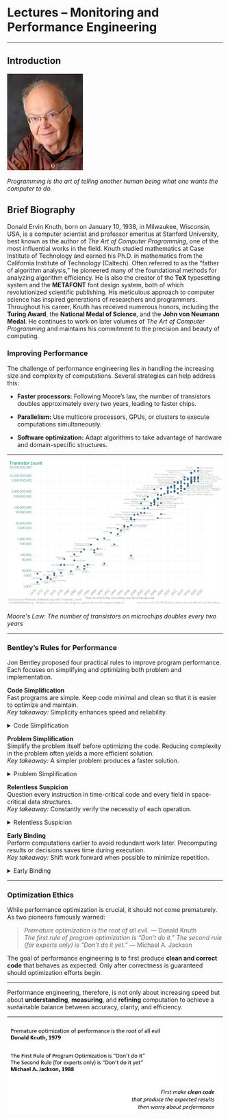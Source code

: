 # Lectures – Monitoring and Performance Engineering

---

## Introduction

![Donald Knuth](DonaldKnuth.png "Donald Knuth")

*Programming is the art of telling another human being what one wants the computer to do.*

## Brief Biography

Donald Ervin Knuth, born on January 10, 1938, in Milwaukee, Wisconsin, USA, is a computer scientist and professor emeritus at Stanford University, best known as the author of *The Art of Computer Programming*, one of the most influential works in the field. Knuth studied mathematics at Case Institute of Technology and earned his Ph.D. in mathematics from the California Institute of Technology (Caltech). Often referred to as the “father of algorithm analysis,” he pioneered many of the foundational methods for analyzing algorithm efficiency. He is also the creator of the **TeX** typesetting system and the **METAFONT** font design system, both of which revolutionized scientific publishing. His meticulous approach to computer science has inspired generations of researchers and programmers. Throughout his career, Knuth has received numerous honors, including the **Turing Award**, the **National Medal of Science**, and the **John von Neumann Medal**. He continues to work on later volumes of *The Art of Computer Programming* and maintains his commitment to the precision and beauty of computing.

### Improving Performance

The challenge of performance engineering lies in handling the increasing size and complexity of computations. Several strategies can help address this:

- **Faster processors:** Following Moore’s law, the number of transistors doubles approximately every two years, leading to faster chips. 

- **Parallelism:** Use multicore processors, GPUs, or clusters to execute computations simultaneously. 

- **Software optimization:** Adapt algorithms to take advantage of hardware and domain-specific structures. 


---

![Transistors Count](transistorcount.png "Transistors Count")

*Moore's Law: The number of transistors on microchips doubles every two years*

---

### Bentley’s Rules for Performance

Jon Bentley proposed four practical rules to improve program performance. Each focuses on simplifying and optimizing both problem and implementation.

**Code Simplification**  
Fast programs are simple. Keep code minimal and clean so that it is easier to optimize and maintain.  
*Key takeaway:* Simplicity enhances speed and reliability.

<details>
<summary> Code Simplification</summary>
<p>Imagine cooking a recipe with twenty unnecessary steps —every time you switch utensils or ingredients, you lose time and coordination.</p>
<p>If you simplify the recipe to the essential steps, you finish faster and make fewer mistakes.</p>
<p><i>Cooking well and quickly means keeping only what’s truly needed.</i></p>
</details>

**Problem Simplification**  
Simplify the problem itself before optimizing the code. Reducing complexity in the problem often yields a more efficient solution.  
*Key takeaway:* A simpler problem produces a faster solution.

<details>
<summary> Problem Simplification</summary>
<p>Suppose you need to organize a library. Instead of sorting all the books in the world by author and date, you decide to organize only the books you actually own.</p>
<p>By redefining the problem, you can move faster and get better results.</p>
<p><i>Before solving a problem, make sure you’re solving the right one — and at the right scale.</i></p>
</details>

**Relentless Suspicion**  
Question every instruction in time-critical code and every field in space-critical data structures.  
*Key takeaway:* Constantly verify the necessity of each operation.

<details>
<summary> Relentless Suspicion</summary>
<p>Think about packing a suitcase for a trip. Every item you pack takes up space and adds weight. If you look critically (“Do I really need this?”), you’ll realize many things are unnecessary.</p>
<p>The lighter the suitcase, the easier it is to move and the less time you spend searching through it.</p>
<p><i>Doubt everything that doesn’t add real value; lightness improves performance.</i></p>
</details>

**Early Binding**  
Perform computations earlier to avoid redundant work later. Precomputing results or decisions saves time during execution.  
*Key takeaway:* Shift work forward when possible to minimize repetition.

<details>
<summary> Early Binding</summary>
<p>It’s like ironing your clothes right after washing them instead of every morning before leaving home.</p>
<p>You put in effort once, and then you benefit for days.</p>
<p><i>Doing work early prevents having to repeat it later and keeps things flowing smoothly.</i></p>
</details>

---

### Optimization Ethics

While performance optimization is crucial, it should not come prematurely. As two pioneers famously warned:

> *Premature optimization is the root of all evil.* — Donald Knuth  
> *The first rule of program optimization is “Don’t do it.” The second rule (for experts only) is “Don’t do it yet.”* — Michael A. Jackson

The goal of performance engineering is to first produce **clean and correct code** that behaves as expected. Only after correctness is guaranteed should optimization efforts begin.

---

Performance engineering, therefore, is not only about increasing speed but about **understanding**, **measuring**, and **refining** computation to achieve a sustainable balance between accuracy, clarity, and efficiency.

---

![Quotes](quotes.png "Quotes")

